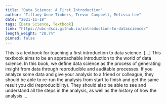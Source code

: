 ```yaml
---
title: "Data Science: A First Introduction"
author: "Tiffany-Anne Timbers, Trevor Campbell, Melissa Lee"
date: "2021-11-18"
tags: [Data Science, Textbook]
link: "https://ubc-dsci.github.io/introduction-to-datascience/"
length_weight: "28.7%"
pinned: false
---
```


This is a textbook for teaching a first introduction to data science. [...] This textbook aims to be an approachable introduction to the world of data science.
In this book, we define data science as the process of generating
insight from data through reproducible and auditable processes.
If you analyze some data and give your analysis to a friend or colleague, they should
be able to re-run the analysis from start to finish and get the same result you did (reproducibility).
They should also be able to see and understand all the steps in the analysis, as well as the history of how
the analysis ...

